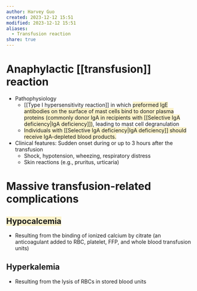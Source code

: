 ```yaml
---
author: Harvey Guo
created: 2023-12-12 15:51
modified: 2023-12-12 15:51
aliases:
  - Transfusion reaction
share: true
---
```


# Anaphylactic [[transfusion]] reaction
- Pathophysiology
	- [[Type I hypersensitivity reaction]] in which <span style="background:rgba(240, 200, 0, 0.2)">preformed IgE antibodies on the surface of mast cells bind to donor plasma proteins (commonly donor IgA in recipients with [[Selective IgA deficiency|IgA deficiency]])</span>, leading to mast cell degranulation
	- <span style="background:rgba(240, 200, 0, 0.2)">Individuals with [[Selective IgA deficiency|IgA deficiency]] should receive IgA-depleted blood products.</span>
- Clinical features: Sudden onset during or up to 3 hours after the transfusion
	- Shock, hypotension, wheezing, respiratory distress
	- Skin reactions (e.g., pruritus, urticaria)
# Massive transfusion-related complications
## <span style="background:rgba(240, 200, 0, 0.2)">Hypocalcemia</span>
- Resulting from the binding of ionized calcium by citrate (an anticoagulant added to RBC, platelet, FFP, and whole blood transfusion units)
## Hyperkalemia
- Resulting from the lysis of RBCs in stored blood units